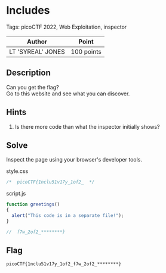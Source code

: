 # Includes

Tags: picoCTF 2022, Web Exploitation, inspector

| Author | Point    |
| ------ | -------- |
| LT 'SYREAL' JONES | 100 points |

## Description

Can you get the flag?  
Go to this website and see what you can discover.

## Hints

1. Is there more code than what the inspector initially shows?

## Solve

Inspect the page using your browser's developer tools.

style.css
```css
/*  picoCTF{1nclu51v17y_1of2_  */
```

script.js

```js
function greetings()
{
  alert("This code is in a separate file!");
}

//  f7w_2of2_********}
```

## Flag

```
picoCTF{1nclu51v17y_1of2_f7w_2of2_********}
```